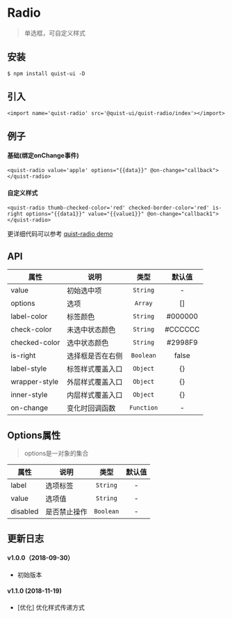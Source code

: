 # Radio

> 单选框，可自定义样式


## 安装

```
$ npm install quist-ui -D
```

## 引入
```ux
<import name='quist-radio' src='@quist-ui/quist-radio/index'></import>
```

## 例子

#### 基础(绑定onChange事件)

```ux
<quist-radio value='apple' options="{{data}}" @on-change="callback"></quist-radio>
```

#### 自定义样式

```ux
<quist-radio thumb-checked-color='red' checked-border-color='red' is-right options="{{data1}}" value="{{value1}}" @on-change="callback1"></quist-radio>
```

更详细代码可以参考 [quist-radio demo](https://github.com/JDsecretFE/quist-ui/tree/master/src/Radio/index.ux)

## API 

| 属性 | 说明 | 类型 | 默认值 |
|-------------|------------|:--------:|:-----:|
| value | 初始选中项 | `String` | - |
| options | 选项 | `Array` | [] |
| label-color | 标签颜色 | `String` | #000000 |
| check-color| 未选中状态颜色 | `String` | #CCCCCC |
| checked-color| 选中状态颜色 | `String` | #2998F9 |
| is-right| 选择框是否在右侧 | `Boolean` | false |
| label-style | 标签样式覆盖入口 | `Object` | {} |
| wrapper-style | 外层样式覆盖入口 | `Object` | {} |
| inner-style | 内层样式覆盖入口 | `Object` | {} |
| on-change| 变化时回调函数 | `Function` | - |

## Options属性
> options是一对象的集合

| 属性 | 说明 | 类型 | 默认值 |
|-------------|------------|:--------:|:-----:|
| label | 选项标签 | `String` | - |
| value | 选项值 | `String` | - |
| disabled | 是否禁止操作 | `Boolean` | - |

## 更新日志

#### v1.0.0（2018-09-30）
* 初始版本

#### v1.1.0 (2018-11-19)
* [优化] 优化样式传递方式

